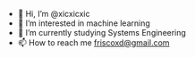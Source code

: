 - 👋 Hi, I’m @xicxicxic
- 👀 I’m interested in machine learning
- 🌱 I’m currently studying Systems Engineering
- 📫 How to reach me friscoxd@gmail.com

<!---
xicxicxic/xicxicxic is a ✨ special ✨ repository because its `README.md` (this file) appears on your GitHub profile.
You can click the Preview link to take a look at your changes.
--->
